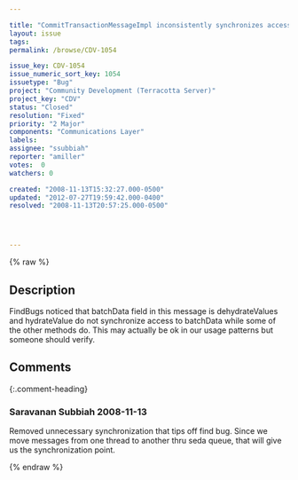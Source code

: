```yaml
---

title: "CommitTransactionMessageImpl inconsistently synchronizes access to batchData"
layout: issue
tags: 
permalink: /browse/CDV-1054

issue_key: CDV-1054
issue_numeric_sort_key: 1054
issuetype: "Bug"
project: "Community Development (Terracotta Server)"
project_key: "CDV"
status: "Closed"
resolution: "Fixed"
priority: "2 Major"
components: "Communications Layer"
labels: 
assignee: "ssubbiah"
reporter: "amiller"
votes:  0
watchers: 0

created: "2008-11-13T15:32:27.000-0500"
updated: "2012-07-27T19:59:42.000-0400"
resolved: "2008-11-13T20:57:25.000-0500"




---
```


{% raw %}

## Description

<div markdown="1" class="description">

FindBugs noticed that batchData field in this message is dehydrateValues and hydrateValue do not synchronize access to batchData while some of the other methods do.  This may actually be ok in our usage patterns but someone should verify.

</div>

## Comments


{:.comment-heading}
### **Saravanan Subbiah** <span class="date">2008-11-13</span>

<div markdown="1" class="comment">

Removed unnecessary synchronization that tips off find bug. Since we move messages from one thread to another thru seda queue, that will give us the synchronization point.

</div>



{% endraw %}
